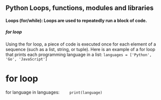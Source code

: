 ## Python Loops, functions, modules and libraries
#### Loops (for/while): Loops are used to repeatedly run a block of code.
##### for loop
Using the for loop, a piece of code is executed once for each element of a sequence (such as a list, string, or tuple).
Here is an example of a for loop that prints each programming language in a list:
`languages = ['Python', 'Go', 'JavaScript']`

# for loop
for language in languages:
`    print(language)`